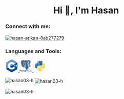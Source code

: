 <h1 align="center">Hi 👋, I'm Hasan</h1>
<h3 align="left">Connect with me:</h3>
<p align="left">
<a href="https://linkedin.com/in/hasan-arıkan-8ab277279" target="blank"><img align="center" src="https://raw.githubusercontent.com/rahuldkjain/github-profile-readme-generator/master/src/images/icons/Social/linked-in-alt.svg" alt="hasan-arıkan-8ab277279" height="30" width="40" /></a>
</p>

<h3 align="left">Languages and Tools:</h3>
<p align="left"> <a href="https://www.w3schools.com/cpp/" target="_blank" rel="noreferrer"> <img src="https://raw.githubusercontent.com/devicons/devicon/master/icons/cplusplus/cplusplus-original.svg" alt="cplusplus" width="40" height="40"/> </a> <a href="https://www.postgresql.org" target="_blank" rel="noreferrer"> <img src="https://raw.githubusercontent.com/devicons/devicon/master/icons/postgresql/postgresql-original-wordmark.svg" alt="postgresql" width="40" height="40"/> </a> <a href="https://www.python.org" target="_blank" rel="noreferrer"> <img src="https://raw.githubusercontent.com/devicons/devicon/master/icons/python/python-original.svg" alt="python" width="40" height="40"/> </a> </p>

<p><img align="left" src="https://github-readme-stats.vercel.app/api/top-langs?username=hasan03-h&show_icons=true&locale=en&layout=compact" alt="hasan03-h" /></p>

<p>&nbsp;<img align="center" src="https://github-readme-stats.vercel.app/api?username=hasan03-h&show_icons=true&locale=en" alt="hasan03-h" /></p>

<p><img align="center" src="https://github-readme-streak-stats.herokuapp.com/?user=hasan03-h&" alt="hasan03-h" /></p>


